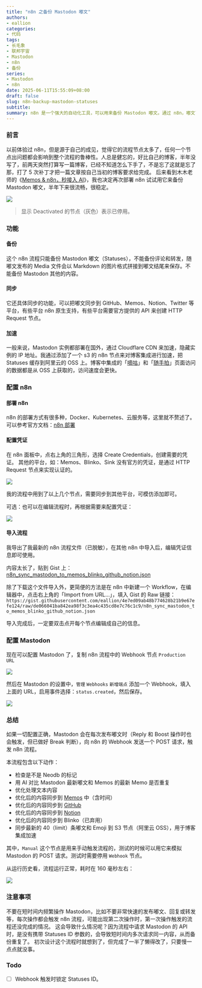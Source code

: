 ```yaml
---
title: "n8n 之备份 Mastodon 嘟文"
authors:
- eallion
categories:
- 代码
tags:
- 长毛象
- 联邦宇宙
- Mastodon
- n8n
- 备份
series:
- Mastodon
- n8n
date: 2025-06-11T15:55:09+08:00
draft: false
slug: n8n-backup-mastodon-statuses
subtitle:
summary: n8n 是一个强大的自动化工具，可以用来备份 Mastodon 嘟文。通过 n8n，嘟文可以同步到 GitHub、Memos、Notion 和 Twitter 等平台，实现多平台内容管理。为了加速访问，通过 Cloudflare CDN 加速和阿里云 OSS 缓存提高了博客的加载速度。在配置过程中，需要在 n8n 中创建凭证，并使用 Webhook 与 Mastodon 进行集成。当发布新嘟文时，Mastodon 会触发 n8n 流程，将优化后的内容同步到各个指定的平台上，从而实现高效的内容备份与分发。整个流程运行稳定且快速，为用户提供了一种便捷的数字资产管理方式。
---
```


### 前言

以前体验过 n8n，但是源于自己的成见，觉得它的流程节点太多了，任何一个节点出问题都会影响到整个流程的鲁棒性。人总是健忘的，好比自己的博客，半年没写了，前两天突然打算写一篇博客，已经不知道怎么下手了，不是忘了这就是忘了那，打了 5 次补丁才把一篇文章按自己当初的博客要求给完成。
后来看到木木老师的《[Memos & n8n，秒接入 AI](https://immmmm.com/get-ai-memos/)》，我也决定再次部署 n8n 试试用它来备份 Mastodon 嘟文，半年下来很流畅，很稳定。

![](n8n-sync.png)

> 显示 Deactivated 的节点（灰色）表示已停用。

### 功能

#### 备份

这个 n8n 流程只能备份 Mastodon 嘟文（Statuses），不能备份评论和转发，随嘟文发布的 Media 文件会以 Markdown 的图片格式拼接到嘟文结尾来保存。不能备份 Mastodon 其他的内容。

#### 同步

它还具体同步的功能，可以把嘟文同步到 GitHub、Memos、Notion、Twitter 等平台，有些平台 n8n 原生支持，有些平台需要官方提供的 API 来创建 HTTP Request 节点。

#### 加速

一般来说，Mastodon 实例都部署在国外，通过 Cloudflare CDN 来加速，隐藏实例的 IP 地址。我通过添加了一个 s3 的 n8n 节点来对博客集成进行加速，把 Statuses 缓存到阿里云的 OSS 上。博客中集成的「[嘀咕](https://www.eallion.com/mastodon/)」和「[随手拍](https://www.eallion.com/album/)」页面访问的数据都是从 OSS 上获取的，访问速度会更快。

### 配置 n8n

#### 部署 n8n

n8n 的部署方式有很多种，Docker、Kubernetes、云服务等，这里就不赘述了。可以参考官方文档：[n8n 部署](https://docs.n8n.io/getting-started/installation/)

#### 配置凭证

在 n8n 面板中，点右上角的三角形，选择 Create Credentials，创建需要的凭证。
其他的平台，如：Memos、Blinko、Sink 没有官方的凭证，是通过 HTTP Request 节点来实现认证的。

![](n8n-credentials.png)

我的流程中用到了以上几个节点，需要同步到其他平台，可模仿添加即可。

可选：也可以在编辑流程时，再根据需要来配置凭证：

![](n8n-create-credential.png)

#### 导入流程

我导出了我最新的 n8n 流程文件（已脱敏），在其他 n8n 中导入后，编辑凭证信息即可使用。

内容太长了，贴到 Gist 上：[n8n_sync_mastodon_to_memos_blinko_github_notion.json](https://gist.github.com/eallion/4e7ed09ab48b774628b21b9e67efe124)

除了下载这个文件导入外，更简便的方法是在 n8n 中新建一个 Workflow，在编辑器中，点击右上角的「Import from URL...」，填入 Gist 的 Raw 链接：`https://gist.githubusercontent.com/eallion/4e7ed09ab48b774628b21b9e67efe124/raw/de066041ba842ea98f3c3ea4c435cd8e7c76c1c9/n8n_sync_mastodon_to_memos_blinko_github_notion.json`

导入完成后，一定要双击点开每个节点编辑成自己的信息。

### 配置 Mastodon

现在可以配置 Mastodon 了，复制 n8n 流程中的 Webhook 节点 `Production URL`

![](n8n-webhook-url.png)

然后在 Mastodon 的设置中，`管理` `Webhooks` `新增端点` 添加一个 Webhook，填入上面的 URL，启用事件选择：`status.created`，然后保存。

![](n8n-mastodon-webhook.png)

### 总结

如果一切配置正确，Mastodon 会在每次发布嘟文时（Reply 和 Boost 操作时也会触发，但已做好 Break 判断），向 n8n 的 Webhook 发送一个 POST 请求，触发 n8n 流程。

本流程包含以下动作：

- 检查是不是 Neodb 的标记
- 用 AI 对比 Mastodon 最新嘟文和 Memos 的最新 Memo 是否重复
- 优化处理文本内容
- 优化后的内容同步到 [Memos](https://memos.eallion.com) 中（含时间）
- 优化后的内容同步到 [GitHub](https://github.com/eallion/mastodon_statuses)
- 优化后的内容同步到 [Notion](https://eallion.notion.site/165d789fe4ec804f8bccf52c757c75d2)
- 优化后的内容同步到 Blinko（已弃用）
- 同步最新的 40（limit）条嘟文和 Emoji 到 S3 节点（阿里云 OSS），用于博客集成加速

其中，`Manual` 这个节点是用来手动触发流程的，测试的时候可以用它来模拟 Mastodon 的 POST 请求。测试时需要停用 `Webhook` 节点。

从运行历史看，流程运行正常，耗时在 160 毫秒左右：

![](n8n-executions.png)

### 注意事项

不要在短时间内频繁操作 Mastodon，比如不要非常快速的发布嘟文、回复或转发等，每次操作都会触发 n8n 流程，可能出现第二次操作时，第一次操作触发的流程还没完成的情况。
这会导致什么情况呢？因为流程中请求 Mastodon 的 API 时，是没有携带 Statuses ID 参数的，会导致短时间内多次请求同一内容，从而备份重复了。
初次设计这个流程时就想到了，但完成了一半了懒得改了，只要慢一点点就没事。

### Todo

- [ ] Webhook 触发时锁定 Statuses ID。
